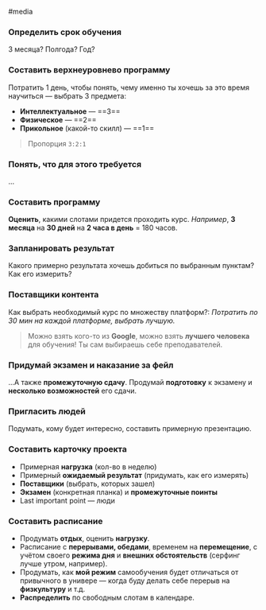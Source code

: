 #media

### Определить срок обучения
3 месяца? Полгода? Год?

### Составить верхнеуровнево программу
Потратить 1 день, чтобы понять, чему именно ты хочешь за это время научиться — выбрать 3 предмета:
- **Интеллектуальное** — ==3==
- **Физическое** — ==2==
- **Прикольное** (какой-то скилл) — ==1==

> Пропорция `3:2:1`

### Понять, что для этого требуется
...

### Составить программу
**Оценить**, какими слотами придется проходить курс.
*Например*, **3 месяца** на **30 дней** на **2 часа в день** = 180 часов.

### Запланировать результат
Какого примерно результата хочешь добиться по выбранным пунктам?
Как его измерить?

### Поставщики контента
Как выбрать необходимый курс по множеству платформ?:
*Потратить по 30 мин на каждой платформе, выбрать лучшую.*

> Можно взять кого-то из **Google**, можно взять **лучшего человека** для обучения! Ты сам выбираешь себе преподавателей.

### Придумай экзамен и наказание за фейл
...А также **промежуточную сдачу**.
Продумай **подготовку** к экзамену и **несколько возможностей** его сдачи.

### Пригласить людей
Подумать, кому будет интересно, составить примерную презентацию.

### Составить карточку проекта
- Примерная **нагрузка** (кол-во в неделю)
- Примерный **ожидаемый результат** (придумать, как его измерять)
- **Поставщики** (выбрать, которых зашел)
- **Экзамен** (конкретная планка) и **промежуточные поинты**
- Last important point — люди

### Составить расписание
- Продумать **отдых**, оценить **нагрузку**.
- Расписание с **перерывами, обедами**, временем на **перемещение**, с учётом своего **режима дня** и **внешних обстоятельств** (серфинг лучше утром, например).
- Продумать, как **мой режим** самообучения будет отличаться от привычного в универе — когда буду делать себе перерыв на **физкультуру** и т.д.
- **Распределить** по свободным слотам в календаре.
